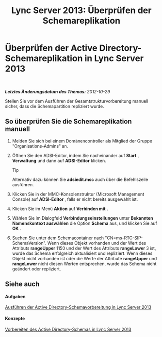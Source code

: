 ﻿---
title: 'Lync Server 2013: Überprüfen der Schemareplikation'
TOCTitle: Überprüfen der Schemareplikation
ms:assetid: ad01a7cf-aa79-4648-ba5a-a7a09172db36
ms:mtpsurl: https://technet.microsoft.com/de-de/library/Gg412822(v=OCS.15)
ms:contentKeyID: 49295075
ms.date: 05/19/2016
mtps_version: v=OCS.15
ms.translationtype: HT
---

# Überprüfen der Active Directory-Schemareplikation in Lync Server 2013

 

_**Letztes Änderungsdatum des Themas:** 2012-10-29_

Stellen Sie vor dem Ausführen der Gesamtstrukturvorbereitung manuell sicher, dass die Schemapartition repliziert wurde.

## So überprüfen Sie die Schemareplikation manuell

1.  Melden Sie sich bei einem Domänencontroller als Mitglied der Gruppe "Organisations-Admins" an.

2.  Öffnen Sie den ADSI-Editor, indem Sie nacheinander auf **Start** , **Verwaltung** und dann auf **ADSI-Editor** klicken.
    

    > [!TIP]
    > Alternativ dazu können Sie <STRONG>adsiedit.msc</STRONG> auch über die Befehlszeile ausführen.



3.  Klicken Sie in der MMC-Konsolenstruktur (Microsoft Management Console) auf **ADSI-Editor** , falls er nicht bereits ausgewählt ist.

4.  Klicken Sie im Menü **Aktion** auf **Verbinden mit** .

5.  Wählen Sie im Dialogfeld **Verbindungseinstellungen** unter **Bekannten Namenskontext auswählen** die Option **Schema** aus, und klicken Sie auf **OK** .

6.  Suchen Sie unter dem Schemacontainer nach "CN=ms-RTC-SIP-SchemaVersion". Wenn dieses Objekt vorhanden und der Wert des Attributs **rangeUpper** 1150 und der Wert des Attributs **rangeLower** 3 ist, wurde das Schema erfolgreich aktualisiert und repliziert. Wenn dieses Objekt nicht vorhanden ist oder die Werte der Attribute **rangeUpper** und **rangeLower** nicht diesen Werten entsprechen, wurde das Schema nicht geändert oder repliziert.

## Siehe auch

#### Aufgaben

[Ausführen der Active Directory-Schemavorbereitung in Lync Server 2013](lync-server-2013-running-schema-preparation.md)  

#### Konzepte

[Vorbereiten des Active Directory-Schemas in Lync Server 2013](lync-server-2013-preparing-the-active-directory-schema.md)

